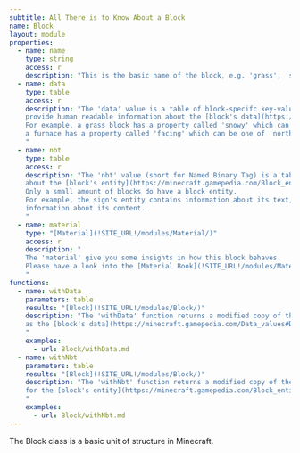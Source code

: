 ```yaml
---
subtitle: All There is to Know About a Block
name: Block
layout: module
properties:
  - name: name
    type: string
    access: r
    description: "This is the basic name of the block, e.g. 'grass', 'stone', or 'air'."
  - name: data
    type: table
    access: r
    description: "The 'data' value is a table of block-specifc key-value pairs that
    provide human readable information about the [block's data](https://minecraft.gamepedia.com/Data_values#Data).
    For example, a grass block has a property called 'snowy' which can be true or false, and
    a furnace has a property called 'facing' which can be one of 'north', 'east', 'south', and 'west'.
    "
  - name: nbt
    type: table
    access: r
    description: "The 'nbt' value (short for Named Binary Tag) is a table of block-specifc key-value pairs
    about the [block's entity](https://minecraft.gamepedia.com/Block_entity_format).
    Only a small amount of blocks do have a block entity.
    For example, the sign's entity contains information about its text, and the chest's entity contains
    information about its content.
    "
  - name: material
    type: "[Material](!SITE_URL!/modules/Material/)"
    access: r
    description: "
    The 'material' give you some insights in how this block behaves.
    Please have a look into the [Material Book](!SITE_URL!/modules/Material/) for more information.
    "
functions:
  - name: withData
    parameters: table
    results: "[Block](!SITE_URL!/modules/Block/)"
    description: "The 'withData' function returns a modified copy of the given block with the given table values
    as the [block's data](https://minecraft.gamepedia.com/Data_values#Data).
    "
    examples:
      - url: Block/withData.md
  - name: withNbt
    parameters: table
    results: "[Block](!SITE_URL!/modules/Block/)"
    description: "The 'withNbt' function returns a modified copy of the given block with the given table values
    for the [block's entity](https://minecraft.gamepedia.com/Block_entity_format).
    "
    examples:
      - url: Block/withNbt.md
---
```


The Block class is a basic unit of structure in Minecraft.
